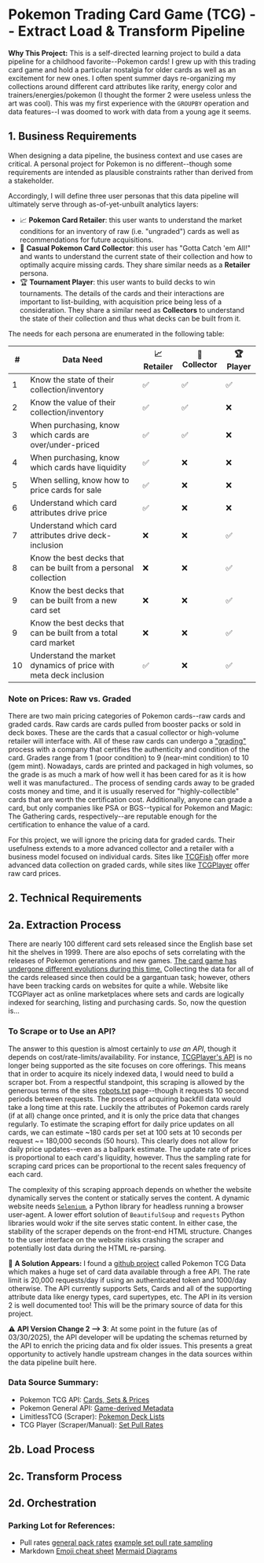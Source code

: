 # Pokemon Trading Card Game (TCG) -- Extract Load & Transform Pipeline
**Why This Project:** This is a self-directed learning project to build a data pipeline for a childhood favorite--Pokemon cards! I grew up with this trading card game and hold a particular nostalgia for older cards as well as an excitement for new ones. I often spent summer days re-organizing my collections around different card attributes like rarity, energy color and trainers/energies/pokemon (I thought the former 2 were useless unless the art was cool). This was my first experience with the `GROUPBY` operation and data features--I was doomed to work with data from a young age it seems.

## 1. Business Requirements
When designing a data pipeline, the business context and use cases are critical. A personal project for Pokemon is no different--though some requirements are intended as plausible constraints rather than derived from a stakeholder.

Accordingly, I will define three user personas that this data pipeline will ultimately serve through as-of-yet-unbuilt analytics layers:
- :chart_with_upwards_trend: **Pokemon Card Retailer**: this user wants to understand the market conditions for an inventory of raw (i.e. "ungraded") cards as well as recommendations for future acquisitions.
- :100: **Casual Pokemon Card Collector**: this user has "Gotta Catch 'em All!" and wants to understand the current state of their collection and how to optimally acquire missing cards. They share similar needs as a **Retailer** persona.
- :trophy: **Tournament Player**: this user wants to build decks to win tournaments. The details of the cards and their interactions are important to list-building, with acquisition price being less of a consideration. They share a similar need as **Collectors** to understand the state of their collection and thus what decks can be built from it.

The needs for each persona are enumerated in the following table:

| # | Data Need | :chart_with_upwards_trend: **Retailer** | :100: **Collector** | :trophy: **Player** |
|---|-----------|-----------------------------------------|---------------------|---------------------|
| 1 | Know the state of their collection/inventory | :white_check_mark: | :white_check_mark:| :white_check_mark: |
| 2 | Know the value of their collection/inventory | :white_check_mark: | :white_check_mark:| :x: |
| 3 | When purchasing, know which cards are over/under-priced | :white_check_mark: | :white_check_mark:| :x: |
| 4 | When purchasing, know which cards have liquidity | :white_check_mark: | :x:| :x: |
| 5 | When selling, know how to price cards for sale | :white_check_mark: | :x:| :x: |
| 6 | Understand which card attributes drive price | :white_check_mark: | :x:| :x: |
| 7 | Understand which card attributes drive deck-inclusion | :x: | :x:| :white_check_mark: |
| 8 | Know the best decks that can be built from a personal collection | :x: | :x: | :white_check_mark: |
| 9 | Know the best decks that can be built from a new card set | :x: | :x: | :white_check_mark: |
| 9 | Know the best decks that can be built from a total card market | :x: | :x: | :white_check_mark: |
| 10 | Understand the market dynamics of price with meta deck inclusion | :white_check_mark: | :x:| :white_check_mark: |

### Note on Prices: Raw vs. Graded
There are two main pricing categories of Pokemon cards--raw cards and graded cards. Raw cards are cards pulled from booster packs or sold in deck boxes. These are the cards that a casual collector or high-volume retailer will interface with. All of these raw cards can undergo a ["grading"](https://www.reddit.com/r/Pokemoncardappraisal/comments/k53fey/grading_cards_the_basics/) process with a company that certifies the authenticity and condition of the card. Grades range from 1 (poor condition) to 9 (near-mint condition) to 10 (gem mint). Nowadays, cards are printed and packaged in high volumes, so the grade is as much a mark of how well it has been cared for as it is how well it was manufactured.. The process of sending cards away to be graded costs money and time, and it is usually reserved for "highly-collectible" cards that are worth the certification cost. Additionally, anyone can grade a card, but only companies like PSA or BGS--typical for Pokemon and Magic: The Gathering cards, respectively--are reputable enough for the certification to enhance the value of a card. 

For this project, we will ignore the pricing data for graded cards. Their usefulness extends to a more advanced collector and a retailer with a business model focused on individual cards. Sites like [TCGFish](https://tcgfish.com/) offer more advanced data collection on graded cards, while sites like [TCGPlayer](https://www.tcgplayer.com/) offer raw card prices.

## 2. Technical Requirements
## 2a. Extraction Process
There are nearly 100 different card sets released since the English base set hit the shelves in 1999. There are also epochs of sets correlating with the releases of Pokemon generations and new games. [The card game has undergone different evolutions during this time.](https://www.pokemon.com/us/pokemon-news/pokemon-tcg-scarlet-violet-brings-changes-to-the-pokemon-trading-card-game?) Collecting the data for all of the cards released since then could be a gargantuan task; however, others have been tracking cards on websites for quite a while. Website like TCGPlayer act as online marketplaces where sets and cards are logically indexed for searching, listing and purchasing cards. So, now the question is...

### To Scrape or to Use an API?
The answer to this question is almost certainly to *use an API*, though it depends on cost/rate-limits/availability. For instance, [TCGPlayer's API](https://developer.tcgplayer.com/) is no longer being supported as the site focuses on core offerings. This means that in order to acquire its nicely indexed data, I would need to build a scraper bot. From a respectful standpoint, this scraping is allowed by the generous terms of the sites [robots.txt](https://www.tcgplayer.com/robots.txt) page--though it requests 10 second periods between requests. The process of acquiring backfill data would take a long time at this rate. Luckily the attributes of Pokemon cards rarely (if at all) change once printed, and it is only the price data that changes regularly. To estimate the scraping effort for daily price updates on all cards, we can estimate ~180 cards per set at 100 sets at 10 seconds per request ~= 180,000 seconds (50 hours). This clearly does not allow for daily price updates--even as a ballpark estimate. The update rate of prices is proportional to each card's liquidity, however. Thus the sampling rate for scraping card prices can be proportional to the recent sales frequency of each card.

The complexity of this scraping approach depends on whether the website dynamically serves the content or statically serves the content. A dynamic website needs [`Selenium`](https://selenium-python.readthedocs.io/), a Python library for headless running a browser user-agent. A lower effort solution of `BeautifulSoup` and `requests` Python libraries would wokr if the site serves static content. In either case, the stability of the scraper depends on the front-end HTML structure. Changes to the user interface on the website risks crashing the scraper and potentially lost data during the HTML re-parsing.

:rotating_light: **A Solution Appears:** I found a [github project](https://github.com/PokemonTCG/pokemon-tcg-data/tree/master) called Pokemon TCG Data which makes a huge set of card data available through a free API. The rate limit is 20,000 requests/day if using an authenticated token and 1000/day otherwise. The API currently supports Sets, Cards and all of the supporting attribute data like energy types, card supertypes, etc. The API in its version 2 is well documented too! This will be the primary source of data for this project.

⚠️ **API Version Change 2 --> 3**: At some point in the future (as of 03/30/2025), the API developer will be updating the schemas returned by the API to enrich the pricing data and fix older issues. This presents a great opportunity to actively handle upstream changes in the data sources within the data pipeline built here.

### Data Source Summary:
- Pokemon TCG API: [Cards, Sets & Prices](https://docs.pokemontcg.io/)
- Pokemon General API: [Game-derived Metadata](https://pokeapi.co)
- LimitlessTCG (Scraper): [Pokemon Deck Lists](https://limitlesstcg.com/decks/lists)
- TCG Player (Scraper/Manual): [Set Pull Rates](https://infinite.tcgplayer.com/article/Pok%C3%A9mon-TCG-Prismatic-Evolutions-Pull-Rates/d94889ea-f76a-4a13-b74d-5b0b071220a7/)

## 2b. Load Process

## 2c. Transform Process

## 2d. Orchestration


### Parking Lot for References:
- Pull rates [general pack rates](https://support.pokemon.com/hc/en-us/articles/360000981613-What-can-I-expect-in-a-Pok%C3%A9mon-Trading-Card-Game-booster-pack) [example set pull rate sampling](https://infinite.tcgplayer.com/article/Pok%C3%A9mon-TCG-Prismatic-Evolutions-Pull-Rates/d94889ea-f76a-4a13-b74d-5b0b071220a7/)
- Markdown [Emoji cheat sheet](https://github.com/ikatyang/emoji-cheat-sheet/blob/master/README.md) [Mermaid Diagrams](https://mermaid.js.org/syntax/entityRelationshipDiagram.html)



